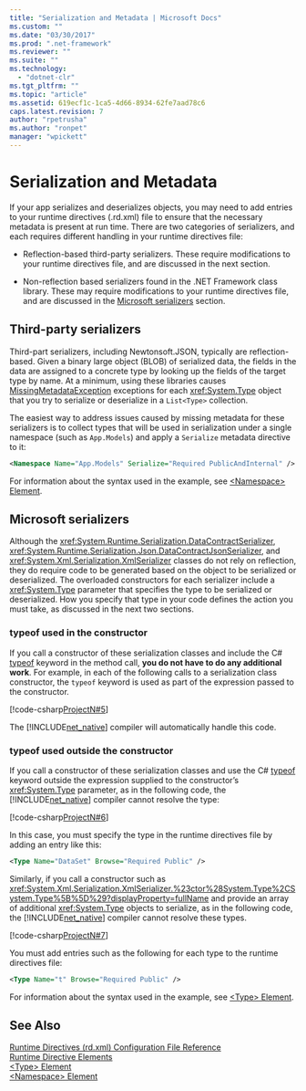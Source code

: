 ```yaml
---
title: "Serialization and Metadata | Microsoft Docs"
ms.custom: ""
ms.date: "03/30/2017"
ms.prod: ".net-framework"
ms.reviewer: ""
ms.suite: ""
ms.technology: 
  - "dotnet-clr"
ms.tgt_pltfrm: ""
ms.topic: "article"
ms.assetid: 619ecf1c-1ca5-4d66-8934-62fe7aad78c6
caps.latest.revision: 7
author: "rpetrusha"
ms.author: "ronpet"
manager: "wpickett"
---
```

# Serialization and Metadata
If your app serializes and deserializes objects, you may need to add entries to your runtime directives (.rd.xml) file to ensure that the necessary metadata is present at run time. There are two categories of serializers, and each requires different handling in your runtime directives file:  
  
-   Reflection-based third-party serializers. These require modifications to your runtime directives file, and are discussed in the next section.  
  
-   Non-reflection based serializers found in the .NET Framework class library. These may require modifications to your runtime directives file, and are discussed in the [Microsoft serializers](#Microsoft) section.  
  
<a name="ThirdParty"></a>   
## Third-party serializers  
 Third-part serializers, including Newtonsoft.JSON, typically are reflection-based. Given a binary large object (BLOB) of serialized data, the fields in the data are assigned to a concrete type by looking up the fields of the target type by name. At a minimum, using these libraries causes [MissingMetadataException](../../../docs/framework/net-native/missingmetadataexception-class-net-native.md) exceptions for each <xref:System.Type> object that you try to serialize or deserialize in a `List<Type>` collection.  
  
 The easiest way to address issues caused by missing metadata for these serializers is to collect types that will be used in serialization under a single namespace (such as `App.Models`) and apply a `Serialize` metadata directive to it:  
  
```xml  
<Namespace Name="App.Models" Serialize="Required PublicAndInternal" />  
```  
  
 For information about the syntax used in the example, see [\<Namespace> Element](../../../docs/framework/net-native/namespace-element-net-native.md).  
  
<a name="Microsoft"></a>   
## Microsoft serializers  
 Although the <xref:System.Runtime.Serialization.DataContractSerializer>, <xref:System.Runtime.Serialization.Json.DataContractJsonSerializer>, and <xref:System.Xml.Serialization.XmlSerializer> classes do not rely on reflection, they do require code to be generated based on the object to be serialized or deserialized. The overloaded constructors for each serializer include a <xref:System.Type> parameter that specifies the type to be serialized or deserialized. How you specify that type in your code defines the action you must take, as discussed in the next two sections.  
  
### typeof used in the constructor  
 If you call a constructor of these serialization classes and include the C# [typeof](~/docs/csharp/language-reference/keywords/typeof.md) keyword in the method call, **you do not have to do any additional work**. For example, in each of the following calls to a serialization class constructor, the `typeof` keyword is used as part of the expression passed to the constructor.  
  
 [!code-csharp[ProjectN#5](../../../samples/snippets/csharp/VS_Snippets_CLR/projectn/cs/serialize1.cs#5)]  
  
 The [!INCLUDE[net_native](../../../includes/net-native-md.md)] compiler will automatically handle this code.  
  
### typeof used outside the constructor  
 If you call a constructor of these serialization classes and use the C# [typeof](~/docs/csharp/language-reference/keywords/typeof.md) keyword outside the expression supplied to the constructor’s <xref:System.Type> parameter, as in the following code, the [!INCLUDE[net_native](../../../includes/net-native-md.md)] compiler cannot resolve the type:  
  
 [!code-csharp[ProjectN#6](../../../samples/snippets/csharp/VS_Snippets_CLR/projectn/cs/serialize1.cs#6)]  
  
 In this case, you must specify the type in the runtime directives file by adding an entry like this:  
  
```xml  
<Type Name="DataSet" Browse="Required Public" />  
```  
  
 Similarly, if you call a constructor such as <xref:System.Xml.Serialization.XmlSerializer.%23ctor%28System.Type%2CSystem.Type%5B%5D%29?displayProperty=fullName> and provide an array of additional <xref:System.Type> objects to serialize, as in the following code, the [!INCLUDE[net_native](../../../includes/net-native-md.md)] compiler cannot resolve these types.  
  
 [!code-csharp[ProjectN#7](../../../samples/snippets/csharp/VS_Snippets_CLR/projectn/cs/serialize1.cs#7)]  
  
 You must add entries such as the following for each type to the runtime directives file:  
  
```xml  
<Type Name="t" Browse="Required Public" />  
```  
  
 For information about the syntax used in the example, see [\<Type> Element](../../../docs/framework/net-native/type-element-net-native.md).  
  
## See Also  
 [Runtime Directives (rd.xml) Configuration File Reference](../../../docs/framework/net-native/runtime-directives-rd-xml-configuration-file-reference.md)   
 [Runtime Directive Elements](../../../docs/framework/net-native/runtime-directive-elements.md)   
 [\<Type> Element](../../../docs/framework/net-native/type-element-net-native.md)   
 [\<Namespace> Element](../../../docs/framework/net-native/namespace-element-net-native.md)